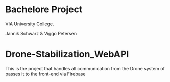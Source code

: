 # Bachelore Project 
VIA University College.

Jannik Schwarz & Viggo Petersen

# Drone-Stabilization_WebAPI
This is the project that handles all communication from the Drone system of passes it to the front-end via Firebase
